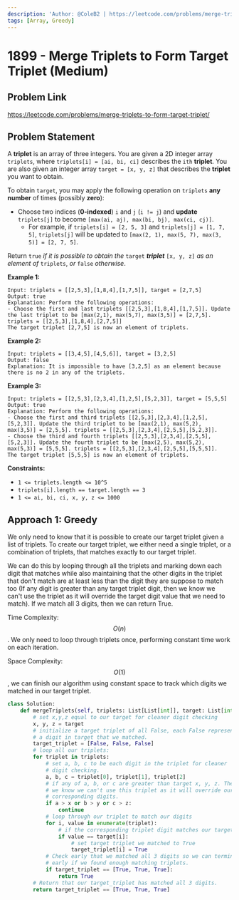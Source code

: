 ```yaml
---
description: 'Author: @ColeB2 | https://leetcode.com/problems/merge-triplets-to-form-target-triplet/'
tags: [Array, Greedy]
---
```


# 1899 - Merge Triplets to Form Target Triplet (Medium)

## Problem Link

https://leetcode.com/problems/merge-triplets-to-form-target-triplet/

## Problem Statement

A **triplet** is an array of three integers. You are given a 2D integer array `triplets`, where `triplets[i] = [ai, bi, ci]` describes the `ith` **triplet**. You are also given an integer array `target = [x, y, z]` that describes the **triplet** you want to obtain.

To obtain `target`, you may apply the following operation on `triplets` **any number** of times (possibly **zero**):

- Choose two indices (**0-indexed**) `i` and `j` (`i != j`) and **update** `triplets[j]` to become `[max(ai, aj), max(bi, bj), max(ci, cj)]`.
  - For example, if `triplets[i] = [2, 5, 3]` and `triplets[j] = [1, 7, 5]`, `triplets[j]` will be updated to `[max(2, 1), max(5, 7), max(3, 5)] = [2, 7, 5]`.

Return `true` _if it is possible to obtain the_ `target` _**triplet**_ `[x, y, z]` _as an element of_ `triplets`, _or_ `false` _otherwise_.

**Example 1:**

```
Input: triplets = [[2,5,3],[1,8,4],[1,7,5]], target = [2,7,5]
Output: true
Explanation: Perform the following operations:
- Choose the first and last triplets [[2,5,3],[1,8,4],[1,7,5]]. Update the last triplet to be [max(2,1), max(5,7), max(3,5)] = [2,7,5]. triplets = [[2,5,3],[1,8,4],[2,7,5]]
The target triplet [2,7,5] is now an element of triplets.
```

**Example 2:**

```
Input: triplets = [[3,4,5],[4,5,6]], target = [3,2,5]
Output: false
Explanation: It is impossible to have [3,2,5] as an element because there is no 2 in any of the triplets.
```

**Example 3:**

```
Input: triplets = [[2,5,3],[2,3,4],[1,2,5],[5,2,3]], target = [5,5,5]
Output: true
Explanation: Perform the following operations:
- Choose the first and third triplets [[2,5,3],[2,3,4],[1,2,5],[5,2,3]]. Update the third triplet to be [max(2,1), max(5,2), max(3,5)] = [2,5,5]. triplets = [[2,5,3],[2,3,4],[2,5,5],[5,2,3]].
- Choose the third and fourth triplets [[2,5,3],[2,3,4],[2,5,5],[5,2,3]]. Update the fourth triplet to be [max(2,5), max(5,2), max(5,3)] = [5,5,5]. triplets = [[2,5,3],[2,3,4],[2,5,5],[5,5,5]].
The target triplet [5,5,5] is now an element of triplets.
```

**Constraints:**

- `1 <= triplets.length <= 10^5`
- `triplets[i].length == target.length == 3`
- `1 <= ai, bi, ci, x, y, z <= 1000`

## Approach 1: Greedy

We only need to know that it is possible to create our target triplet given a list of triplets. To create our target triplet, we either need a single triplet, or a combination of triplets, that matches exactly to our target triplet.

We can do this by looping through all the triplets and marking down each digit that matches while also maintaining that the other digits in the triplet that don't match are at least less than the digit they are suppose to match too (If any digit is greater than any target triplet digit, then we know we can't use the triplet as it will override the target digit value that we need to match). If we match all 3 digits, then we can return True.

Time Complexity: $$O(n)$$. We only need to loop through triplets once, performing constant time work on each iteration.

Space Complexity: $$O(1)$$, we can finish our algorithm using constant space to track which digits we matched in our target triplet.

<Tabs>
<TabItem value="python" label="Python">
<SolutionAuthor name="@ColeB2"/>

```py
class Solution:
    def mergeTriplets(self, triplets: List[List[int]], target: List[int]) -> bool:
        # set x,y,z equal to our target for cleaner digit checking
        x, y, z = target
        # initialize a target triplet of all False, each False represents
        # a digit in target that we matched.
        target_triplet = [False, False, False]
        # loop all our triplets:
        for triplet in triplets:
            # set a, b, c to be each digit in the triplet for cleaner
            # digit checking.
            a, b, c = triplet[0], triplet[1], triplet[2]
            # if any of a, b, or c are greater than target x, y, z. Then
            # we know we can't use this triplet as it will override our
            # corresponding digits.
            if a > x or b > y or c > z:
                continue
            # loop through our triplet to match our digits
            for i, value in enumerate(triplet):
                # if the corresponding triplet digit matches our target
                if value == target[i]:
                    # set target triplet we matched to True
                    target_triplet[i] = True
            # Check early that we matched all 3 digits so we can terminate
            # early if we found enough matching triplets.
            if target_triplet == [True, True, True]:
                return True
        # Return that our target_triplet has matched all 3 digits.
        return target_triplet == [True, True, True]
```

</TabItem>
</Tabs>

